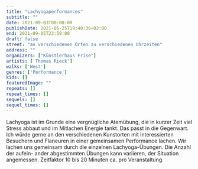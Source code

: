 ```yaml
---
title: "Lachyogaperformances"
subtitle: ""
date: 2021-09-03T00:00:00
publishDate: 2021-06-25T19:40:36+02:00
end: 2021-09-05T23:59:00
draft: false
street: "an verschiedenen Orten zu verschiedenen Uhrzeiten"
address: ""
organizers: ["Künstlerhaus Frise"]
artists: ['Thomas Rieck']
walks: ['West']
genres: ['Performance']
kids: []
featuredImage: ""
repeats: []
repeat_times: []
sequels: []
sequel_times: []
---
```


Lachyoga ist im Grunde eine vergnügliche Atemübung, die in kurzer Zeit viel Stress abbaut und im Mitlachen Energie tankt. Das passt in die Gegenwart. Ich würde gerne an den verschiedenen Kunstorten mit interessierten Besuchern und Flaneuren in einer gemeinsamen Performance lachen. Wir lachen uns gemeinsam durch die einzelnen Lachyoga-Übungen. Die Anzahl der aufein- ander abgestimmten Übungen kann variieren, der Situation angemessen. Zeitfaktor 10 bis 20 Minuten ca. pro Veranstaltung.